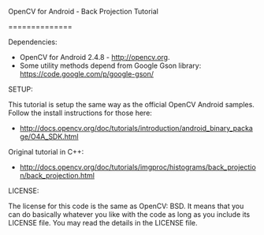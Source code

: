 OpenCV for Android - Back Projection Tutorial

==============


Dependencies:

- OpenCV for Android 2.4.8 - http://opencv.org.
- Some utility methods depend from Google Gson library: https://code.google.com/p/google-gson/  

SETUP:

This tutorial is setup the same way as the official OpenCV Android samples. Follow the install instructions for those here:

- http://docs.opencv.org/doc/tutorials/introduction/android_binary_package/O4A_SDK.html

Original tutorial in C++:

- http://docs.opencv.org/doc/tutorials/imgproc/histograms/back_projection/back_projection.html

LICENSE:

The license for this code is the same as OpenCV: BSD. It means that you can do basically whatever you like with the code as long as you include its LICENSE file. You may read the details in the LICENSE file. 
